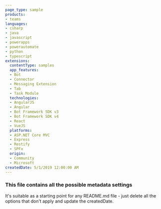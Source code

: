 ```yaml
---
page_type: sample
products:
- teams
languages:
- csharp
- java
- javascript
- powerapps
- powerautomate
- python
- typescript
extensions:
  contentType: samples
  app_features:
  - Bot
  - Connector
  - Messaging Extension
  - Tab
  - Task Module
  technologies:
  - AngularJS
  - Angular
  - Bot Framework SDK v3
  - Bot Framework SDK v4
  - React
  - VueJS
  platforms:
  - ASP.NET Core MVC
  - Express
  - Restify
  - SPFx
  origin:
  - Community
  - Microsoft
createdDate: 5/1/2019 12:00:00 AM
---
```

### This file contains all the possible metadata settings

It's suitable as a starting point for any README.md file - just delete all the options that don't apply and update the createdDate.

